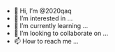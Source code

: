 - 👋 Hi, I’m @2020qaq
- 👀 I’m interested in ...
- 🌱 I’m currently learning ...
- 💞️ I’m looking to collaborate on ...
- 📫 How to reach me ...

<!---
2020qaq/2020qaq is a ✨ special ✨ repository because its `README.md` (this file) appears on your GitHub profile.
You can click the Preview link to take a look at your changes.
--->

